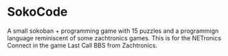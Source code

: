 # SokoCode
A small sokoban + programming game with 15 puzzles and a programmign language reminiscent of some zachtronics games.  This is for the NETronics Connect in the game Last Call BBS from Zachtronics.

